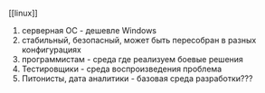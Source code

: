 [[linux]]
1. серверная ОС - дешевле Windows
2. стабильный, безопасный, может быть пересобран в разных конфигурациях
3. программистам - среда где реализуем боевые решения
4. Тестировщики - среда воспроизведения проблема
5. Питонисты, дата аналитики - базовая среда разработки??? 